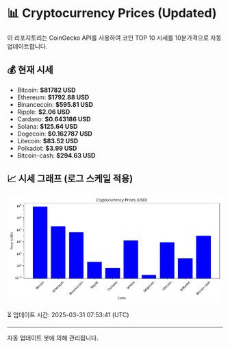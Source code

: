 
# 📊 Cryptocurrency Prices (Updated)

이 리포지토리는 CoinGecko API를 사용하여 코인 TOP 10 시세를 10분가격으로 자동 업데이트합니다.

## 💰 현재 시세
- Bitcoin: **$81782 USD**
- Ethereum: **$1792.88 USD**
- Binancecoin: **$595.81 USD**
- Ripple: **$2.06 USD**
- Cardano: **$0.643186 USD**
- Solana: **$125.64 USD**
- Dogecoin: **$0.162787 USD**
- Litecoin: **$83.52 USD**
- Polkadot: **$3.99 USD**
- Bitcoin-cash: **$294.63 USD**

## 📈 시세 그래프 (로그 스케일 적용)
![Crypto Prices](crypto_prices.png)

⏳ 업데이트 시간: 2025-03-31 07:53:41 (UTC)

---
자동 업데이트 봇에 의해 관리됩니다.
